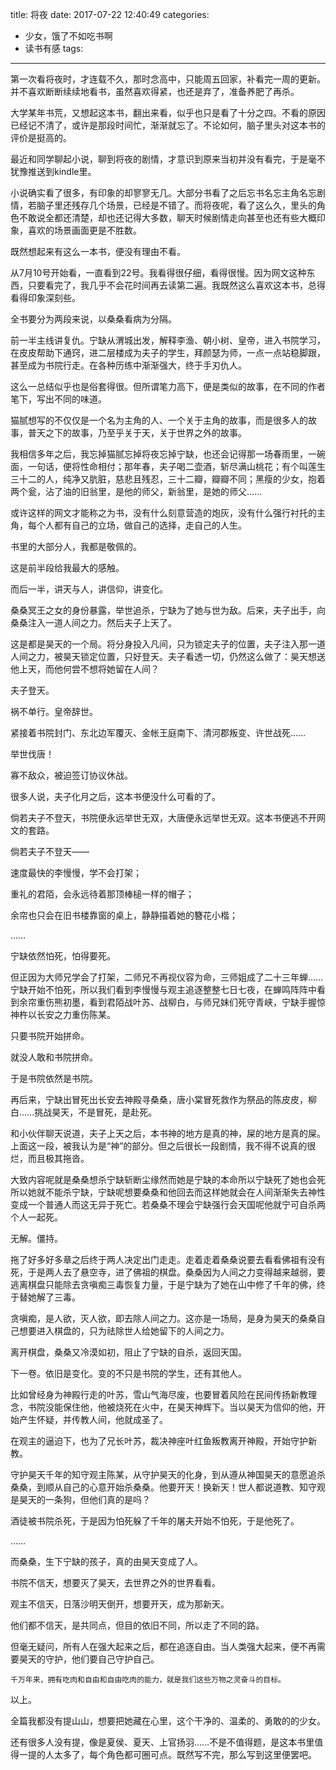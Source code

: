 title: 将夜
date: 2017-07-22 12:40:49
categories:
- 少女，饿了不如吃书啊
- 读书有感
tags:
---


第一次看将夜时，才连载不久，那时念高中，只能周五回家，补看完一周的更新。并不喜欢断断续续地看书，虽然喜欢得紧，也还是弃了，准备养肥了再杀。

大学某年书荒，又想起这本书，翻出来看，似乎也只是看了十分之四。不看的原因已经记不清了，或许是那段时间忙，渐渐就忘了。不论如何，脑子里头对这本书的评价是挺高的。

最近和同学聊起小说，聊到将夜的剧情，才意识到原来当初并没有看完，于是毫不犹豫推送到kindle里。

小说确实看了很多，有印象的却寥寥无几。大部分书看了之后忘书名忘主角名忘剧情，若脑子里还残存几个场景，已经是不错了。而将夜呢，看了这么久，里头的角色不敢说全都还清楚，却也还记得大多数，聊天时候剧情走向甚至也还有些大概印象，喜欢的场景画面更是不胜数。

既然想起来有这么一本书，便没有理由不看。

<!-- more -->

从7月10号开始看，一直看到22号。我看得很仔细，看得很慢。因为网文这种东西，只要看完了，我几乎不会花时间再去读第二遍。我既然这么喜欢这本书，总得看得印象深刻些。

全书要分为两段来说，以桑桑看病为分隔。

前一半主线讲复仇。宁缺从渭城出发，解释李渔、朝小树、皇帝，进入书院学习，在皮皮帮助下通窍，进二层楼成为夫子的学生，拜颜瑟为师，一点一点站稳脚跟，甚至成为书院行走。在各种历练中渐渐强大，终于手刃仇人。

这么一总结似乎也是俗套得很。但所谓笔力高下，便是类似的故事，在不同的作者笔下，写出不同的味道。

猫腻想写的不仅仅是一个名为主角的人、一个关于主角的故事，而是很多人的故事，普天之下的故事，乃至乎关于天，关于世界之外的故事。

我相信多年之后，我忘掉猫腻忘掉将夜忘掉宁缺，也还会记得那一场春雨里，一碗面，一句话，便将性命相付；那年春，夫子喝二壶酒，斩尽满山桃花；有个叫莲生三十二的人，纯净又肮脏，慈悲且残忍，三十二瓣，瓣瓣不同；黑瘦的少女，抱着两个瓮，沾了油的旧翁里，是他的师父，新翁里，是她的师父……

或许这样的网文才能称之为书，没有什么刻意营造的炮灰，没有什么强行衬托的主角，每个人都有自己的立场，做自己的选择，走自己的人生。

书里的大部分人，我都是敬佩的。

这是前半段给我最大的感触。

而后一半，讲天与人，讲信仰，讲变化。

桑桑冥王之女的身份暴露，举世追杀，宁缺为了她与世为敌。后来，夫子出手，向桑桑注入一道人间之力。然后夫子上天了。

这是都是昊天的一个局。将分身投入凡间，只为锁定夫子的位置，夫子注入那一道人间之力，被昊天锁定位置，只好登天。夫子看透一切，仍然这么做了：昊天想送他上天，而他何尝不想将她留在人间？

夫子登天。

祸不单行。皇帝辞世。

紧接着书院封门、东北边军覆灭、金帐王庭南下、清河郡叛变、许世战死……

举世伐唐！

寡不敌众，被迫签订协议休战。

很多人说，夫子化月之后，这本书便没什么可看的了。

倘若夫子不登天，书院便永远举世无双，大唐便永远举世无双。这本书便逃不开网文的套路。

倘若夫子不登天——

速度最快的李慢慢，学不会打架；

重礼的君陌，会永远待着那顶棒槌一样的帽子；

余帘也只会在旧书楼靠窗的桌上，静静描着她的簪花小楷；

……

宁缺依然怕死，怕得要死。

但正因为大师兄学会了打架，二师兄不再视仪容为命，三师姐成了二十三年蝉……宁缺开始不怕死，所以我们看到李慢慢与观主追逐整整七日七夜，在蝉鸣阵阵中看到余帘重伤熊初墨，看到君陌战叶苏、战柳白，与师兄妹们死守青峡，宁缺手握惊神杵以长安之力重伤陈某。

只要书院开始拼命。

就没人敢和书院拼命。

于是书院依然是书院。

再后来，宁缺出冒死出长安去神殿寻桑桑，唐小棠冒死救作为祭品的陈皮皮，柳白……挑战昊天，不是冒死，是赴死。

和小伙伴聊天说道，夫子上天之后，本书神的地方是真的神，屎的地方是真的屎。上面这一段，被我认为是“神”的部分。但之后很长一段剧情，我不得不说真的很烂，而且极其拖沓。

大致内容呢就是桑桑想杀宁缺斩断尘缘然而她是宁缺的本命所以宁缺死了她也会死所以她就不能杀宁缺，宁缺呢想要桑桑和他回去而这样她就会在人间渐渐失去神性变成一个普通人而这无异于死亡。若桑桑不理会宁缺强行会天国呢他就宁可自杀两个人一起死。

无解。僵持。

拖了好多好多章之后终于两人决定出门走走。走着走着桑桑说要去看看佛祖有没有死，于是两人去了悬空寺，进了佛祖的棋盘。桑桑因为人间之力变得越来越弱，要逃离棋盘只能除去贪嗔痴三毒恢复力量，于是宁缺为了她在山中修了千年的佛，终于替她解了三毒。

贪嗔痴，是人欲，灭人欲，即去除人间之力。这亦是一场局，是身为昊天的桑桑自己想要进入棋盘的，只为祛除世人给她留下的人间之力。

离开棋盘，桑桑又冷漠如初，阻止了宁缺的自杀，返回天国。

下一卷。依旧是变化。变的不只是书院的学生，还有其他人。

比如曾经身为神殿行走的叶苏，雪山气海尽废，也要冒着风险在民间传扬新教理念，书院没能保住他，他被烧死在火中，在昊天神辉下。当以昊天为信仰的他，开始产生怀疑，并传教人间，他就成圣了。

在观主的逼迫下，也为了兄长叶苏，裁决神座叶红鱼叛教离开神殿，开始守护新教。

守护昊天千年的知守观主陈某，从守护昊天的化身，到从遵从神国昊天的意愿追杀桑桑，到顺从自己的心意开始杀桑桑。他要开天！换新天！世人都说道教、知守观是昊天的一条狗，但他们真的是吗？

酒徒被书院杀死，于是因为怕死躲了千年的屠夫开始不怕死，于是他死了。

……

而桑桑，生下宁缺的孩子，真的由昊天变成了人。

书院不信天，想要灭了昊天，去世界之外的世界看看。

观主不信天，日落沙明天倒开，想要开天，成为那新天。

他们都不信天，是共同点，但目的依旧不同，所以走了不同的路。

但毫无疑问，所有人在强大起来之后，都在追逐自由。当人类强大起来，便不再需要昊天的守护，他们要自己守护自己。

`千万年来，拥有吃肉和自由和自由吃肉的能力，就是我们这些万物之灵奋斗的目标。`

以上。

全篇我都没有提山山，想要把她藏在心里，这个干净的、温柔的、勇敢的的少女。

还有很多人没有提，像是夏侯、夏天、上官扬羽……不是不值得题，是这本书里值得一提的人太多了，每个角色都可圈可点。既然写不完，那么写到这里便罢吧。
